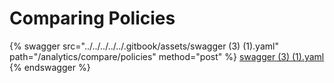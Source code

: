 # Comparing Policies

{% swagger src="../../../../../.gitbook/assets/swagger (3) (1).yaml" path="/analytics/compare/policies" method="post" %}
[swagger (3) (1).yaml](<../../../../../.gitbook/assets/swagger (3) (1).yaml>)
{% endswagger %}
